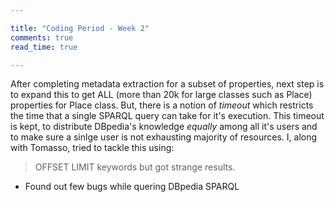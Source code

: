 ```yaml
---

title: "Coding Period - Week 2"
comments: true
read_time: true

---
```

After completing metadata extraction for a subset of properties, next step is to expand this to get ALL (more than 20k for large classes such as Place) properties for Place class. But, there is a notion of *timeout* which restricts the time that a single SPARQL query can take for it's execution. This timeout is kept, to distribute DBpedia's knowledge *equally* among all it's users and to make sure a sinlge user is not exhausting majority of resources. I, along with Tomasso, tried to tackle this using: 
> OFFSET
> LIMIT 
keywords but got strange results. 





* Found out few bugs while quering DBpedia SPARQL

